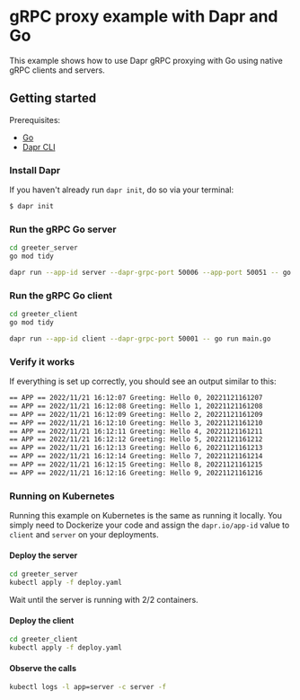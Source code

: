 # gRPC proxy example with Dapr and Go

This example shows how to use Dapr gRPC proxying with Go using native gRPC clients and servers.

## Getting started

Prerequisites:

* [Go](https://go.dev/dl/)
* [Dapr CLI](https://docs.dapr.io/getting-started/install-dapr-cli/)

### Install Dapr

If you haven't already run `dapr init`, do so via your terminal:

```bash
$ dapr init
```

### Run the gRPC Go server

```bash
cd greeter_server
go mod tidy

dapr run --app-id server --dapr-grpc-port 50006 --app-port 50051 -- go run main.go
```

### Run the gRPC Go client

```bash
cd greeter_client
go mod tidy

dapr run --app-id client --dapr-grpc-port 50001 -- go run main.go
```

### Verify it works

If everything is set up correctly, you should see an output similar to this:

```bash
== APP == 2022/11/21 16:12:07 Greeting: Hello 0, 20221121161207
== APP == 2022/11/21 16:12:08 Greeting: Hello 1, 20221121161208
== APP == 2022/11/21 16:12:09 Greeting: Hello 2, 20221121161209
== APP == 2022/11/21 16:12:10 Greeting: Hello 3, 20221121161210
== APP == 2022/11/21 16:12:11 Greeting: Hello 4, 20221121161211
== APP == 2022/11/21 16:12:12 Greeting: Hello 5, 20221121161212
== APP == 2022/11/21 16:12:13 Greeting: Hello 6, 20221121161213
== APP == 2022/11/21 16:12:14 Greeting: Hello 7, 20221121161214
== APP == 2022/11/21 16:12:15 Greeting: Hello 8, 20221121161215
== APP == 2022/11/21 16:12:16 Greeting: Hello 9, 20221121161216
```

### Running on Kubernetes

Running this example on Kubernetes is the same as running it locally. You simply need to Dockerize your code and assign the `dapr.io/app-id` value to `client` and `server` on your deployments.

#### Deploy the server

```bash
cd greeter_server
kubectl apply -f deploy.yaml
```

Wait until the server is running with 2/2 containers.

#### Deploy the client

```bash
cd greeter_client
kubectl apply -f deploy.yaml
```

#### Observe the calls

```bash
kubectl logs -l app=server -c server -f
```

